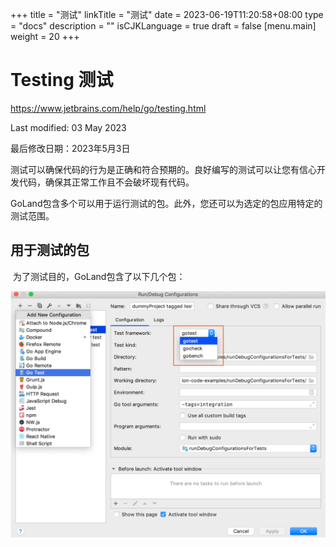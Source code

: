 +++
title = "测试"
linkTitle = "测试"
date = 2023-06-19T11:20:58+08:00
type = "docs"
description = ""
isCJKLanguage = true
draft = false
[menu.main]
    weight = 20
+++
# Testing﻿ 测试

https://www.jetbrains.com/help/go/testing.html

Last modified: 03 May 2023

最后修改日期：2023年5月3日

​	测试可以确保代码的行为是正确和符合预期的。良好编写的测试可以让您有信心开发代码，确保其正常工作且不会破坏现有代码。

​	GoLand包含多个可以用于运行测试的包。此外，您还可以为选定的包应用特定的测试范围。

## 用于测试的包

​	为了测试目的，GoLand包含了以下几个包：

![Packages for testing](index_img/go_testing_packages.png)